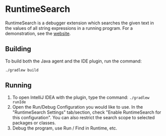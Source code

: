 # RuntimeSearch

RuntimeSearch is a debugger extension which searches the given text in the values of all string expressions in a running program. For a demonstration, see the [website](https://sulir.github.io/runtimesearch/).

## Building

To build both the Java agent and the IDE plugin, run the command:

    ./gradlew build

## Running

1. To open IntelliJ IDEA with the plugin, type the command: `./gradlew runIde`
2. Open the Run/Debug Configuration you would like to use. In the "RuntimeSearch Settings" tab/section, check "Enable RuntimeSearch for this configuration". You can also restrict the search scope to selected packages or classes.
3. Debug the program, use Run / Find in Runtime, etc.
